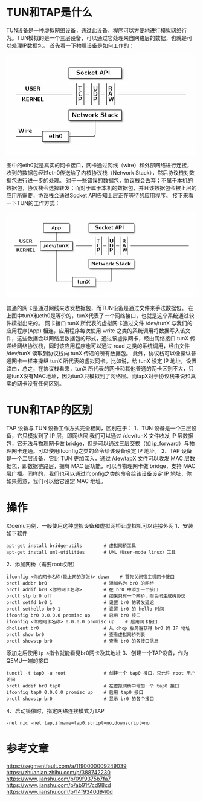 # TUN和TAP是什么
TUN设备是一种虚拟网络设备，通过此设备，程序可以方便地进行模拟网络行为。TUN模拟的是一个三层设备，可以通过它处理来自网络层的数据，也就是可以处理IP数据包。
首先看一下物理设备是如何工作的：

![47ac11247e96e28ef9cb576256bb6a6b.png](../_resources/47ac11247e96e28ef9cb576256bb6a6b.png)

图中的eth0就是真实的网卡接口，网卡通过网线（wire）和外部网络进行连接，收到的数据包经过eth0传送给了内核协议栈（Network Stack），然后协议栈对数据包进行进一步的处理。
对于一些错误的数据包，协议栈会丢弃；不属于本机的数据包，协议栈会选择转发；而对于属于本机的数据包，并且该数据包会被上层的应用所需要，协议栈会通过Socket API告知上层正在等待的应用程序。
接下来看一下TUN的工作方式：

![95f302e178befe167ec9d3486e79dfb4.png](../_resources/95f302e178befe167ec9d3486e79dfb4.png)

普通的网卡是通过网线来收发数据包，而TUN设备是通过文件来手法数据包。
在上图中tunX和eth0是等价的，tunX代表了一个网络接口，也就是这个系统通过软件模拟出来的。
网卡接口 tunX 所代表的虚拟网卡通过文件 /dev/tunX 与我们的应用程序(App) 相连，应用程序每次使用 write 之类的系统调用将数据写入该文件，这些数据会以网络层数据包的形式，通过该虚拟网卡，经由网络接口 tunX 传递给网络协议栈，同时该应用程序也可以通过 read 之类的系统调用，经由文件 /dev/tunX 读取到协议栈向 tunX 传递的所有数据包。
此外，协议栈可以像操纵普通网卡一样来操纵 tunX 所代表的虚拟网卡。比如说，给 tunX 设定 IP 地址，设置路由，总之，在协议栈看来，tunX 所代表的网卡和其他普通的网卡区别不大，只是tunX没有MAC地址，因为tunX只模拟到了网络层。而tapX对于协议栈来说和真实的网卡没有任何区别。
# TUN和TAP的区别
TAP 设备与 TUN 设备工作方式完全相同，区别在于：
1、TUN 设备是一个三层设备，它只模拟到了 IP 层，即网络层 我们可以通过 /dev/tunX 文件收发 IP 层数据包，它无法与物理网卡做 bridge，但是可以通过三层交换（如 ip_forward）与物理网卡连通。可以使用ifconfig之类的命令给该设备设定 IP 地址。
2、TAP 设备是一个二层设备，它比 TUN 更加深入，通过 /dev/tapX 文件可以收发 MAC 层数据包，即数据链路层，拥有 MAC 层功能，可以与物理网卡做 bridge，支持 MAC 层广播。同样的，我们也可以通过ifconfig之类的命令给该设备设定 IP 地址，你如果愿意，我们可以给它设定 MAC 地址。
# 操作
以qemu为例，一般使用这种虚拟设备和虚拟网桥让虚拟机可以连接外网
1、安装如下软件
```
apt-get install bridge-utils        # 虚拟网桥工具
apt-get install uml-utilities       # UML（User-mode linux）工具
```
2、添加网桥（需要root权限）
```
ifconfig <你的网卡名称(能上网的那张)> down    # 首先关闭宿主机网卡接口
brctl addbr br0                     # 添加名为 br0 的网桥
brctl addif br0 <你的网卡名称>        # 在 br0 中添加一个接口
brctl stp br0 off                   # 如果只有一个网桥，则关闭生成树协议
brctl setfd br0 1                   # 设置 br0 的转发延迟
brctl sethello br0 1                # 设置 br0 的 hello 时间
ifconfig br0 0.0.0.0 promisc up     # 启用 br0 接口
ifconfig <你的网卡名称> 0.0.0.0 promisc up    # 启用网卡接口
dhclient br0                        # 从 dhcp 服务器获得 br0 的 IP 地址
brctl show br0                      # 查看虚拟网桥列表
brctl showstp br0                   # 查看 br0 的各接口信息
```
添加之后使用`ip a`指令就能看见br0网卡及其地址
3、创建一个TAP设备，作为QEMU一端的接口
```
tunctl -t tap0 -u root              # 创建一个 tap0 接口，只允许 root 用户访问
brctl addif br0 tap0                # 在虚拟网桥中增加一个 tap0 接口
ifconfig tap0 0.0.0.0 promisc up    # 启用 tap0 接口
brctl showstp br0                   # 显示 br0 的各个接口
```
4、启动镜像时，指定网络连接模式为TAP
```
-net nic -net tap,ifname=tap0,script=no,downscript=no
```
# 参考文章
https://segmentfault.com/a/1190000009249039
https://zhuanlan.zhihu.com/p/388742230
https://www.jianshu.com/p/09f9375b7fa7
https://www.jianshu.com/p/ab91f7cd98cd
https://www.jianshu.com/p/14f9340d940d
